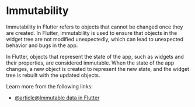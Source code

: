# Immutability

Immutability in Flutter refers to objects that cannot be changed once they are created. In Flutter, immutability is used to ensure that objects in the widget tree are not modified unexpectedly, which can lead to unexpected behavior and bugs in the app.

In Flutter, objects that represent the state of the app, such as widgets and their properties, are considered immutable. When the state of the app changes, a new object is created to represent the new state, and the widget tree is rebuilt with the updated objects.

Learn more from the following links:

- [@article@Immutable data in Flutter](https://dart.academy/immutable-data-patterns-in-dart-and-flutter/)
